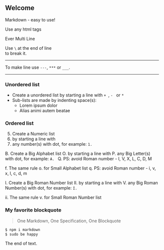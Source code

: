 ## Welcome

Markdown - easy to use!

<p>Use any html tags</p>
<p>Ever
Multi
Line</p>

Use `\` at the end of line \
to break it.

-----

To make line use `---`, `***` or `___`.

***

### Unordered list
+ Create a unordered list by starting a line with `+ `, `- ` or `* `
+ Sub-lists are made by indenting space(s):
    + Lorem ipsum dolor
    + Alias animi autem beatae

### Ordered list
5. Create a Numeric list
1. by starting a line with
2. any number(s) with dot, for example: `1. `

B. Create a Big Alphabet list
O. by starting a line with
P. any Big Letter(s) with dot, for example: `A. `
Q. PS: avoid Roman number - I, V, X, L, C, D, M

f. The same rule
o. for Small Alphabet list
q. PS: avoid Roman number - i, v, x, l, c, d, m

I. Create a Big Roman Number list
II. by starting a line with
V. any Big Roman Number(s) with dot, for example: `I. `

ii. The same rule
v. for Small Roman Number list

### My favorite blockquote

> One Markdown, One Specification, One Blockquote

```bash
$ npm i markdown
$ sudo be happy
```

The end of text.
